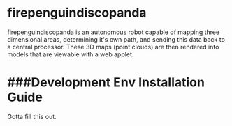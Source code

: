 firepenguindiscopanda
=====================

firepenguindiscopanda is an autonomous robot capable of mapping three dimensional areas, determining it's own path, and
sending this data back to a central processor. These 3D maps (point clouds) are then rendered into models that are viewable
with a web applet.

###Development Env Installation Guide
=====================================

Gotta fill this out.
